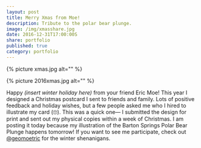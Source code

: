 ```yaml
---
layout: post
title: Merry Xmas from Moe!
description: Tribute to the polar bear plunge.
image: /img/xmasshare.jpg
date: 2016-12-31T17:00:00S
share: portfolio 
published: true
category: portfolio
---
```



{% picture xmas.jpg alt="" %}

{% picture 2016xmas.jpg alt="" %}

Happy *(insert winter holiday here)* from your friend Eric Moe! This year I designed a Christmas postcard I sent to friends and family. Lots of positive feedback and holiday wishes, but a few people asked me who I hired to illustrate my card (🙄). This was a quick one— I submitted the design for print and sent out my physical copies within a week of Christmas. I am posting it today because my illustration of the Barton Springs Polar Bear Plunge happens tomorrow! If you want to see me participate, check out [@geomoetric](/geomoetric/) for the winter shenanigans. 

